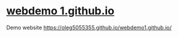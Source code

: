 # [webdemo 1.github.io](https://oleg5055355.github.io/webdemo1.github.io/)
Demo website https://oleg5055355.github.io/webdemo1.github.io/
